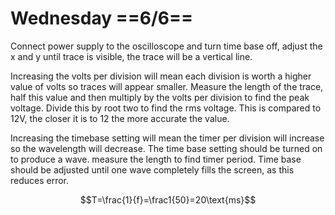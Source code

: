 # Wednesday ==6/6==

Connect power supply to the oscilloscope and turn time base off, adjust the x and y until trace is visible, the trace will be a vertical line.

Increasing the volts per division will mean each division is worth a higher value of volts so traces will appear smaller.
Measure the length of the trace, half this value and then multiply by the volts per division to find the peak voltage. Divide this by root two to find the rms voltage. This is compared to 12V, the closer it is to 12 the more accurate the value.

Increasing the timebase setting will mean the timer per division will increase so the wavelength will decrease.
The time base setting should be turned on to produce a wave. measure the length to find timer period. Time base should be adjusted until one wave completely fills the screen, as this reduces error.

$$T=\frac{1}{f}=\frac1{50}=20\text{ms}$$
